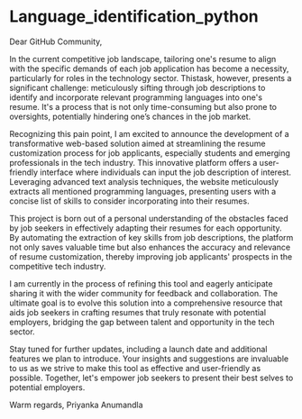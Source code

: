 # Language_identification_python

Dear GitHub Community,

In the current competitive job landscape, tailoring one's resume to align with the specific demands of each job application has become a necessity, particularly for roles in the technology sector. Thistask, however, presents a significant challenge: meticulously sifting through job descriptions to identify and incorporate relevant programming languages into one's resume. It's a process that is not only time-consuming but also prone to oversights, potentially hindering one’s chances in the job market.

Recognizing this pain point, I am excited to announce the development of a transformative web-based solution aimed at streamlining the resume customization process for job applicants, especially students and emerging professionals in the tech industry. This innovative platform offers a user-friendly interface where individuals can input the job description of interest. Leveraging advanced text analysis techniques, the website meticulously extracts all mentioned programming languages, presenting users with a concise list of skills to consider incorporating into their resumes.

This project is born out of a personal understanding of the obstacles faced by job seekers in effectively adapting their resumes for each opportunity. By automating the extraction of key skills from job descriptions, the platform not only saves valuable time but also enhances the accuracy and relevance of resume customization, thereby improving job applicants' prospects in the competitive tech industry.

I am currently in the process of refining this tool and eagerly anticipate sharing it with the wider community for feedback and collaboration. The ultimate goal is to evolve this solution into a comprehensive resource that aids job seekers in crafting resumes that truly resonate with potential employers, bridging the gap between talent and opportunity in the tech sector.

Stay tuned for further updates, including a launch date and additional features we plan to introduce. Your insights and suggestions are invaluable to us as we strive to make this tool as effective and user-friendly as possible. Together, let's empower job seekers to present their best selves to potential employers.

Warm regards,
Priyanka Anumandla

